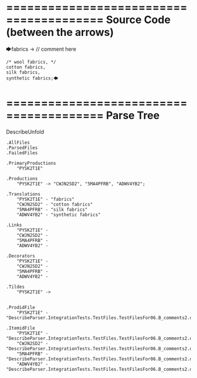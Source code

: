 ========================================
Source Code (between the arrows)
========================================

🡆fabrics -> // comment here

    /* wool fabrics, */
    cotton fabrics,
    silk fabrics,
    synthetic fabrics;🡄

========================================
Parse Tree
========================================
DescribeUnfold

    .AllFiles
    .ParsedFiles
    .FailedFiles

    .PrimaryProductions
        "PYSK2T1E" 

    .Productions
        "PYSK2T1E" -> "CWJN2SD2", "5MA4PFRB", "ADWV4YB2";

    .Translations
        "PYSK2T1E" - "fabrics"
        "CWJN2SD2" - "cotton fabrics"
        "5MA4PFRB" - "silk fabrics"
        "ADWV4YB2" - "synthetic fabrics"

    .Links
        "PYSK2T1E" - 
        "CWJN2SD2" - 
        "5MA4PFRB" - 
        "ADWV4YB2" - 

    .Decorators
        "PYSK2T1E" - 
        "CWJN2SD2" - 
        "5MA4PFRB" - 
        "ADWV4YB2" - 

    .Tildes
        "PYSK2T1E" -> 


    .ProdidFile
        "PYSK2T1E" - "DescribeParser.IntegrationTests.TestFiles.TestFilesFor06.B_comments2.ds"

    .ItemidFile
        "PYSK2T1E" - "DescribeParser.IntegrationTests.TestFiles.TestFilesFor06.B_comments2.ds"
        "CWJN2SD2" - "DescribeParser.IntegrationTests.TestFiles.TestFilesFor06.B_comments2.ds"
        "5MA4PFRB" - "DescribeParser.IntegrationTests.TestFiles.TestFilesFor06.B_comments2.ds"
        "ADWV4YB2" - "DescribeParser.IntegrationTests.TestFiles.TestFilesFor06.B_comments2.ds"

